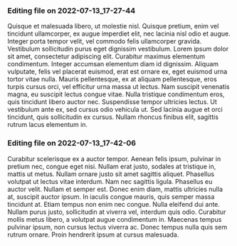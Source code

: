 

### Editing file on 2022-07-13_17-27-44

Quisque et malesuada libero, ut molestie nisl. Quisque pretium, enim vel tincidunt ullamcorper, ex augue imperdiet elit, nec lacinia nisl odio et augue. Integer porta tempor velit, vel commodo felis ullamcorper gravida. Vestibulum sollicitudin purus eget dignissim vestibulum. Lorem ipsum dolor sit amet, consectetur adipiscing elit. Curabitur maximus elementum condimentum. Integer accumsan elementum diam id dignissim.
Aliquam vulputate, felis vel placerat euismod, erat est ornare ex, eget euismod urna tortor vitae nulla. Mauris pellentesque, ex at aliquam pellentesque, eros turpis cursus orci, vel efficitur urna massa ut lectus. Nam suscipit venenatis magna, eu suscipit lectus congue vitae. Nulla tristique condimentum eros, quis tincidunt libero auctor nec. Suspendisse tempor ultricies lectus. Ut vestibulum ante ex, sed cursus odio vehicula ut. Sed lacinia augue et orci tincidunt, quis sollicitudin ex cursus. Nullam rhoncus finibus elit, sagittis rutrum lacus elementum in.




### Editing file on 2022-07-13_17-42-06

Curabitur scelerisque ex a auctor tempor. Aenean felis ipsum, pulvinar in pretium nec, congue eget nisi. Nullam erat justo, sodales at tristique in, mattis ut metus. Nullam ornare justo sit amet sagittis aliquet. Phasellus volutpat ut lectus vitae interdum. Nam nec sagittis ligula. Phasellus eu auctor velit.
Nullam et semper est. Donec enim diam, mattis ultricies nulla at, suscipit auctor ipsum. In iaculis congue mauris, quis semper massa tincidunt at. Etiam tempus non enim nec congue. Nulla eleifend dui ante. Nullam purus justo, sollicitudin at viverra vel, interdum quis odio. Curabitur mollis metus libero, a volutpat augue condimentum in. Maecenas tempus pulvinar ipsum, non cursus lectus viverra ac. Donec tempus nulla quis sem rutrum ornare. Proin hendrerit ipsum at cursus malesuada.


